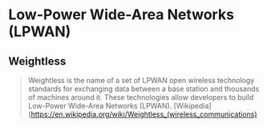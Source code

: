 # Low-Power Wide-Area Networks (LPWAN)





## Weightless

> Weightless is the name of a set of LPWAN open wireless technology standards for exchanging data between a base station and thousands of machines around it. These technologies allow developers to build Low-Power Wide-Area Networks (LPWAN). [Wikipedia](https://en.wikipedia.org/wiki/Weightless_(wireless_communications)